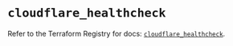 # `cloudflare_healthcheck`

Refer to the Terraform Registry for docs: [`cloudflare_healthcheck`](https://registry.terraform.io/providers/cloudflare/cloudflare/5.4.0/docs/resources/healthcheck).
